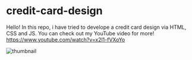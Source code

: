 # credit-card-design
Hello! In this repo, i have tried to develope a credit card design via HTML, CSS and JS. You can check out my YouTube video for more!
https://www.youtube.com/watch?v=x2l1-fVXoYo

![thumbnail](https://user-images.githubusercontent.com/28603785/206141685-5d2aa2d1-8586-4ddc-b530-2d6086d34f47.png)
